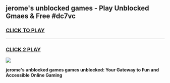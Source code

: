 
## jerome's unblocked games - Play Unblocked Gmaes & Free #dc7vc
<h3>
<a href="https://news.freeplayer.one?title=jerome's_unblocked_games&ref=03M">CLICK TO PLAY</a></h3>
<hr>

<h3>
<a href="https://news.freeplayer.one?title=jerome's_unblocked_games&ref=03M">CLICK 2 PLAY</a>
  
</h3>

<a href="https://news.freeplayer.one?title=jerome's_unblocked_games&ref=03M"><img src="https://clearcache.store/games.png"></a>


**jerome's unblocked games games unblocked: Your Gateway to Fun and Accessible Online Gaming**
